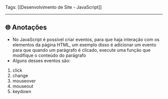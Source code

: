 
Tags: [[Desenvolvimento de Site - JavaScript]]

----

## 🌐 Anotações

- No JavaScript é possível criar eventos, para que haja interação com os elementos da página HTML, um exemplo disso é adicionar um evento para que quando um parágrafo é clicado, execute uma função que modifique o conteúdo do parágrafo
- Alguns desses eventos são:
1. click
2. change
3. mouseover
4. mouseout
5. keydown